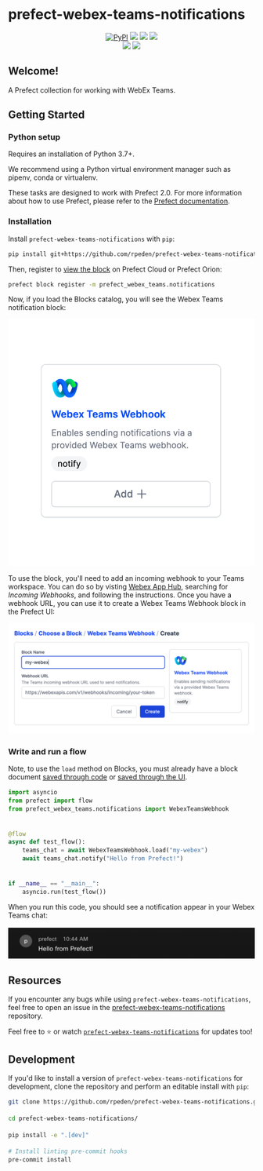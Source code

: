 # prefect-webex-teams-notifications

<p align="center">
    <a href="https://pypi.python.org/pypi/prefect-webex-teams-notifications/" alt="PyPI version">
        <img alt="PyPI" src="https://img.shields.io/pypi/v/prefect-webex-teams-notifications?color=0052FF&labelColor=090422"></a>
    <a href="https://github.com/rpeden/prefect-webex-teams-notifications/" alt="Stars">
        <img src="https://img.shields.io/github/stars/rpeden/prefect-webex-teams-notifications?color=0052FF&labelColor=090422" /></a>
    <a href="https://pepy.tech/badge/prefect-webex-teams-notifications/" alt="Downloads">
        <img src="https://img.shields.io/pypi/dm/prefect-webex-teams-notifications?color=0052FF&labelColor=090422" /></a>
    <a href="https://github.com/rpeden/prefect-webex-teams-notifications/pulse" alt="Activity">
        <img src="https://img.shields.io/github/commit-activity/m/rpeden/prefect-webex-teams-notifications?color=0052FF&labelColor=090422" /></a>
    <br>
    <a href="https://prefect-community.slack.com" alt="Slack">
        <img src="https://img.shields.io/badge/slack-join_community-red.svg?color=0052FF&labelColor=090422&logo=slack" /></a>
    <a href="https://discourse.prefect.io/" alt="Discourse">
        <img src="https://img.shields.io/badge/discourse-browse_forum-red.svg?color=0052FF&labelColor=090422&logo=discourse" /></a>
</p>

## Welcome!

A Prefect collection for working with WebEx Teams.

## Getting Started

### Python setup

Requires an installation of Python 3.7+.

We recommend using a Python virtual environment manager such as pipenv, conda or virtualenv.

These tasks are designed to work with Prefect 2.0. For more information about how to use Prefect, please refer to the [Prefect documentation](https://orion-docs.prefect.io/).

### Installation

Install `prefect-webex-teams-notifications` with `pip`:

```bash
pip install git+https://github.com/rpeden/prefect-webex-teams-notifications
```

Then, register to [view the block](https://orion-docs.prefect.io/ui/blocks/) on Prefect Cloud or Prefect Orion:

```bash
prefect block register -m prefect_webex_teams.notifications
```
Now, if you load the Blocks catalog, you will see the Webex Teams notification block:

![Webex Teams block](docs/img/webex-teams-block.png)

To use the block, you'll need to add an incoming webhook to your Teams workspace. You can do so by visting [Webex App Hub](https://apphub.webex.com/), searching for *Incoming Webhooks*, and following the instructions. Once you have a webhook URL, you can use it to create a Webex Teams Webhook block in the Prefect UI:

![Webex block creation](docs/img/webex-block-creation.png)

### Write and run a flow
Note, to use the `load` method on Blocks, you must already have a block document [saved through code](https://orion-docs.prefect.io/concepts/blocks/#saving-blocks) or [saved through the UI](https://orion-docs.prefect.io/ui/blocks/).

```python
import asyncio
from prefect import flow
from prefect_webex_teams.notifications import WebexTeamsWebhook


@flow
async def test_flow():
    teams_chat = await WebexTeamsWebhook.load("my-webex")
    await teams_chat.notify("Hello from Prefect!")


if __name__ == "__main__":
    asyncio.run(test_flow())
```

When you run this code, you should see a notification appear in your Webex Teams chat:
<br /><br />
![Webex Teams notification](docs/img/webex-prefect-notification.png)
## Resources

If you encounter any bugs while using `prefect-webex-teams-notifications`, feel free to open an issue in the [prefect-webex-teams-notifications](https://github.com/rpeden/prefect-webex-teams-notifications) repository.

Feel free to ⭐️ or watch [`prefect-webex-teams-notifications`](https://github.com/rpeden/prefect-webex-teams-notifications) for updates too!

## Development

If you'd like to install a version of `prefect-webex-teams-notifications` for development, clone the repository and perform an editable install with `pip`:

```bash
git clone https://github.com/rpeden/prefect-webex-teams-notifications.git

cd prefect-webex-teams-notifications/

pip install -e ".[dev]"

# Install linting pre-commit hooks
pre-commit install
```
